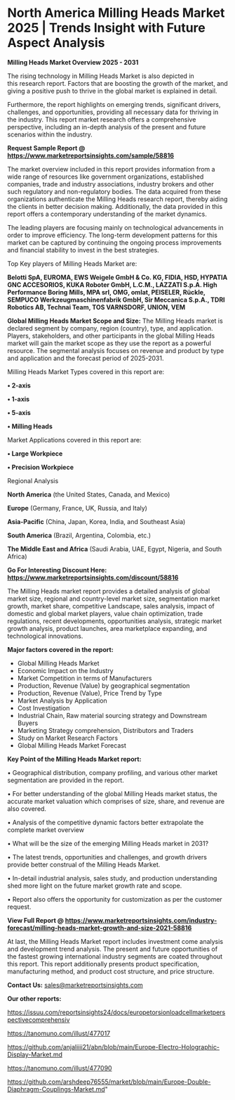 # North America Milling Heads Market 2025 | Trends Insight with Future Aspect Analysis

<Strong> Milling Heads Market Overview 2025 - 2031</strong>

The rising technology in Milling Heads Market is also depicted in this research report. Factors that are boosting the growth of the market, and giving a positive push to thrive in the global market is explained in detail.

Furthermore, the report highlights on emerging trends, significant drivers, challenges, and opportunities, providing all necessary data for thriving in the industry. This report market research offers a comprehensive perspective, including an in-depth analysis of the present and future scenarios within the industry.

<strong>Request Sample Report @ <a href=https://www.marketreportsinsights.com/sample/58816>https://www.marketreportsinsights.com/sample/58816</a></strong>

The market overview included in this report provides information from a wide range of resources like government organizations, established companies, trade and industry associations, industry brokers and other such regulatory and non-regulatory bodies. The data acquired from these organizations authenticate the Milling Heads research report, thereby aiding the clients in better decision making. Additionally, the data provided in this report offers a contemporary understanding of the market dynamics.

The leading players are focusing mainly on technological advancements in order to improve efficiency. The long-term development patterns for this market can be captured by continuing the ongoing process improvements and financial stability to invest in the best strategies.

Top Key players of Milling Heads Market are:

<strong>Belotti SpA, EUROMA, EWS Weigele GmbH & Co. KG, FIDIA, HSD, HYPATIA GNC ACCESORIOS, KUKA Roboter GmbH, L.C.M., LAZZATI S.p.A. High Performance Boring Mills, MPA srl, OMG, omlat, PEISELER, Rückle, SEMPUCO Werkzeugmaschinenfabrik GmbH, Sir Meccanica S.p.A., TDRI Robotics AB, Technai Team, TOS VARNSDORF, UNION, VEM</strong>

<strong><b>Global Milling Heads Market Scope and Size:</b></strong>
The Milling Heads market is declared segment by company, region (country), type, and application. Players, stakeholders, and other participants in the global Milling Heads market will gain the market scope as they use the report as a powerful resource. The segmental analysis focuses on revenue and product by type and application and the forecast period of 2025-2031.

Milling Heads Market Types covered in this report are:

<strong>• 2-axis

• 1-axis

• 5-axis

• Milling Heads</strong>

Market Applications covered in this report are:

<strong>• Large Workpiece

• Precision Workpiece</strong> 

Regional Analysis

<strong>North America</strong> (the United States, Canada, and Mexico)

<strong>Europe</strong> (Germany, France, UK, Russia, and Italy)

<strong>Asia-Pacific</strong> (China, Japan, Korea, India, and Southeast Asia)

<strong>South America</strong> (Brazil, Argentina, Colombia, etc.)

<strong>The Middle East and Africa</strong> (Saudi Arabia, UAE, Egypt, Nigeria, and South Africa)

<strong>Go For Interesting Discount Here: <a href=https://www.marketreportsinsights.com/discount/58816>https://www.marketreportsinsights.com/discount/58816</a></strong>

The Milling Heads market report provides a detailed analysis of global market size, regional and country-level market size, segmentation market growth, market share, competitive Landscape, sales analysis, impact of domestic and global market players, value chain optimization, trade regulations, recent developments, opportunities analysis, strategic market growth analysis, product launches, area marketplace expanding, and technological innovations.

<strong><b>Major factors covered in the report:</b></strong>
<ul>
  <li>Global Milling Heads Market </li>
  <li>Economic Impact on the Industry</li>
  <li>Market Competition in terms of Manufacturers</li>
  <li>Production, Revenue (Value) by geographical segmentation</li>
  <li>Production, Revenue (Value), Price Trend by Type</li>
  <li>Market Analysis by Application</li>
  <li>Cost Investigation</li>
  <li>Industrial Chain, Raw material sourcing strategy and Downstream Buyers</li>
  <li>Marketing Strategy comprehension, Distributors and Traders</li>
  <li>Study on Market Research Factors</li>
  <li>Global Milling Heads Market Forecast</li>
</ul>

<strong><b>Key Point of the Milling Heads Market report:</b></strong>

• Geographical distribution, company profiling, and various other market segmentation are provided in the report.

• For better understanding of the global Milling Heads market status, the accurate market valuation which comprises of size, share, and revenue are also covered.

• Analysis of the competitive dynamic factors better extrapolate the complete market overview

• What will be the size of the emerging Milling Heads market in 2031?

• The latest trends, opportunities and challenges, and growth drivers provide better construal of the Milling Heads Market.

• In-detail industrial analysis, sales study, and production understanding shed more light on the future market growth rate and scope.

• Report also offers the opportunity for customization as per the customer request.

<strong><b>View Full Report @ <a href=https://www.marketreportsinsights.com/industry-forecast/milling-heads-market-growth-and-size-2021-58816>https://www.marketreportsinsights.com/industry-forecast/milling-heads-market-growth-and-size-2021-58816</a></b></strong>


At last, the Milling Heads Market report includes investment come analysis and development trend analysis. The present and future opportunities of the fastest growing international industry segments are coated throughout this report. This report additionally presents product specification, manufacturing method, and product cost structure, and price structure.

<strong>Contact Us:</strong>
sales@marketreportsinsights.com

<strong>Our other reports:</strong>

<a href=https://issuu.com/reportsinsights24/docs/europetorsionloadcellmarketperspectivecomprehensiv>https://issuu.com/reportsinsights24/docs/europetorsionloadcellmarketperspectivecomprehensiv</a>

<a href=https://tanomuno.com/illust/477017>https://tanomuno.com/illust/477017</a>

<a href=https://github.com/anjaliiii21/abn/blob/main/Europe-Electro-Holographic-Display-Market.md>https://github.com/anjaliiii21/abn/blob/main/Europe-Electro-Holographic-Display-Market.md</a>

<a href=https://tanomuno.com/illust/477090>https://tanomuno.com/illust/477090</a>

<a href=https://github.com/arshdeep76555/market/blob/main/Europe-Double-Diaphragm-Couplings-Market.md>https://github.com/arshdeep76555/market/blob/main/Europe-Double-Diaphragm-Couplings-Market.md</a>"
